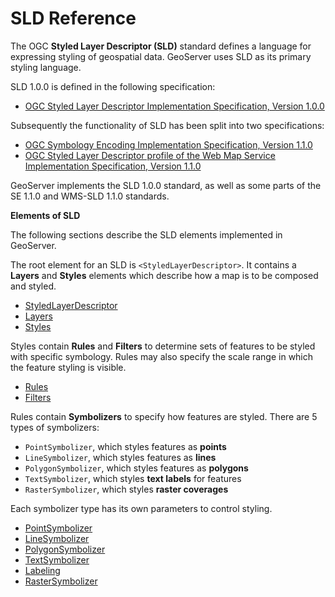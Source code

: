 # SLD Reference

The OGC **Styled Layer Descriptor (SLD)** standard defines a language for expressing styling of geospatial data. GeoServer uses SLD as its primary styling language.

SLD 1.0.0 is defined in the following specification:

-   [OGC Styled Layer Descriptor Implementation Specification, Version 1.0.0](http://portal.opengeospatial.org/files/?artifact_id=1188)

Subsequently the functionality of SLD has been split into two specifications:

-   [OGC Symbology Encoding Implementation Specification, Version 1.1.0](http://portal.opengeospatial.org/files/?artifact_id=16700)
-   [OGC Styled Layer Descriptor profile of the Web Map Service Implementation Specification, Version 1.1.0](http://portal.opengeospatial.org/files/?artifact_id=1188)

GeoServer implements the SLD 1.0.0 standard, as well as some parts of the SE 1.1.0 and WMS-SLD 1.1.0 standards.

**Elements of SLD**

The following sections describe the SLD elements implemented in GeoServer.

The root element for an SLD is `<StyledLayerDescriptor>`. It contains a **Layers** and **Styles** elements which describe how a map is to be composed and styled.

<div class="grid cards" markdown>

-   [StyledLayerDescriptor](sld.md)
-   [Layers](layers.md)
-   [Styles](styles.md)

</div>

Styles contain **Rules** and **Filters** to determine sets of features to be styled with specific symbology. Rules may also specify the scale range in which the feature styling is visible.

<div class="grid cards" markdown>

-   [Rules](rules.md)
-   [Filters](filters.md)

</div>

Rules contain **Symbolizers** to specify how features are styled. There are 5 types of symbolizers:

-   `PointSymbolizer`, which styles features as **points**
-   `LineSymbolizer`, which styles features as **lines**
-   `PolygonSymbolizer`, which styles features as **polygons**
-   `TextSymbolizer`, which styles **text labels** for features
-   `RasterSymbolizer`, which styles **raster coverages**

Each symbolizer type has its own parameters to control styling.

<div class="grid cards" markdown>

-   [PointSymbolizer](pointsymbolizer.md)
-   [LineSymbolizer](linesymbolizer.md)
-   [PolygonSymbolizer](polygonsymbolizer.md)
-   [TextSymbolizer](textsymbolizer.md)
-   [Labeling](labeling.md)
-   [RasterSymbolizer](rastersymbolizer.md)

</div>
